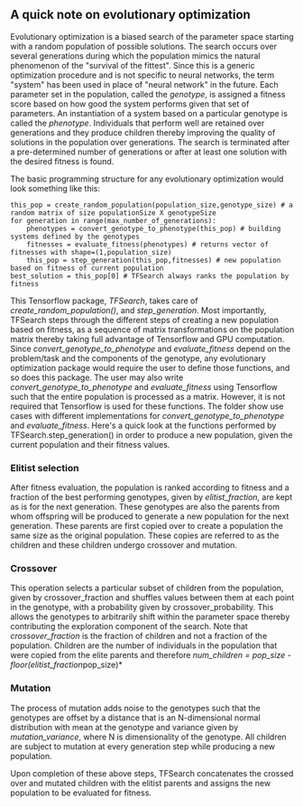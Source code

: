 ## A quick note on evolutionary optimization
Evolutionary optimization is a biased search of the parameter space starting with a random population of possible solutions. The search occurs over several generations during which the population mimics the natural phenomenon of the "survival of the fittest". Since this is a generic optimization procedure and is not specific to neural networks, the term "system" has been used in place of "neural network" in the future. Each parameter set in the population, called the *genotype*, is assigned a fitness score based on how good the system performs given that set of parameters. An instantiation of a system based on a particular genotype is called the *phenotype*. Individuals that perform well are retained over generations and they produce children thereby improving the quality of solutions in the population over generations. The search is terminated after a pre-determined number of generations or after at least one solution with the desired fitness is found.

The basic programming structure for any evolutionary optimization would look something like this:
```
this_pop = create_random_population(population_size,genotype_size) # a random matrix of size populationSize X genotypeSize
for generation in range(max_number_of_generations):
    phenotypes = convert_genotype_to_phenotype(this_pop) # building systems defined by the genotypes
    fitnesses = evaluate_fitness(phenotypes) # returns vector of fitnesses with shape=(1,population_size)
    this_pop = step_generation(this_pop,fitnesses) # new population based on fitness of current population
best_solution = this_pop[0] # TFSearch always ranks the population by fitness
```

This Tensorflow package, *TFSearch*, takes care of *create_random_population()*, and *step_generation*. Most importantly, TFSearch steps through the different steps of creating a new population based on fitness, as a sequence of matrix transformations on the population matrix thereby taking full advantage of Tensorflow and GPU computation. Since *convert_genotype_to_phenotype* and *evaluate_fitness* depend on the problem/task and the components of the genotype, any evolutionary optimization package would require the user to define those functions, and so does this package. The user may also write *convert_genotype_to_phenotype* and *evaluate_fitness* using Tensorflow such that the entire population is processed as a matrix. However, it is not required that Tensorflow is used for these functions. The <link to examples> folder show use cases with different implementations for *convert_genotype_to_phenotype* and *evaluate_fitness*. Here's a quick look at the functions performed by TFSearch.step_generation() in order to produce a new population, given the current population and their fitness values.

### Elitist selection
After fitness evaluation, the population is ranked according to fitness and a fraction of the best performing genotypes, given by *elitist_fraction*, are kept as is for the next generation. These genotypes are also the parents from whom offspring will be produced to generate a new population for the next generation. These parents are first copied over to create a population the same size as the original population. These copies are referred to as the children and these children undergo crossover and mutation.

### Crossover
This operation selects a particular subset of children from the population, given by crossover_fraction and shuffles values between them at each point in the genotype, with a probability given by crossover_probability. This allows the genotypes to arbitrarily shift within the parameter space thereby contributing the exploration component of the search.
Note that *crossover_fraction* is the fraction of children and not a fraction of the population. Children are the number of individuals in the population that were copied from the elite parents and therefore *num_children = pop_size - floor(elitist_fraction*pop_size)*

### Mutation
The process of mutation adds noise to the genotypes such that the genotypes are offset by a distance that is an N-dimensional normal distribution with mean at the genotype and variance given by *mutation_variance*, where N is dimensionality of the genotype. All children are subject to mutation at every generation step while producing a new population.

Upon completion of these above steps, TFSearch concatenates the crossed over and mutated children with the elitist parents and assigns the new population to be evaluated for fitness.
